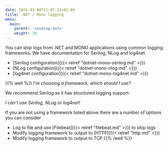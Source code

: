 ```yaml
---
date: 2016-03-08T21:07:13+01:00
title: .NET / Mono logging
menu:
  main:
    parent: 'sending-data'
    weight: 20
---
```


You can ship logs from .NET and MONO applications using common logging frameworks. We have documentation for Serilog, NLog and log4net.

- [Serilog configuration]({{< relref "dotnet-mono-serilog.md" >}})
- [NLog configuration]({{< relref "dotnet-mono-nlog.md" >}})
- [log4net configuration]({{< relref "dotnet-mono-log4net.md" >}})

{{% well %}}
*I'm choosing a framework, which should I use?*

We recommend Serilog as it has structured logging support.

*I can't use Serilog, NLog or log4net!*

If you are not using a framework listed above there are a number of options you can consider

- Log to file and use [Filebeat]({{< relref "filebeat.md" >}}) to ship logs
- Modify logging framework to output to [HTTP]({{< relref "http.md" >}})
- Modify logging framework to output to TCP
{{% /well %}}
